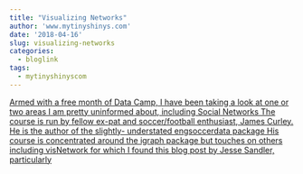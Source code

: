 ```yaml
---
title: "Visualizing Networks"
author: 'www.mytinyshinys.com'
date: '2018-04-16'
slug: visualizing-networks
categories:
  - bloglink
tags:
  - mytinyshinyscom
---
```


[Armed with a free month of Data Camp, I have been taking a look at one or two areas I am pretty uninformed about, including Social Networks The course is run by fellow ex-pat and soccer/football enthusiast, James Curley. He is the author of the slightly- understated engsoccerdata package His course is concentrated around the igraph package but touches on others including visNetwork for which I found this blog post by Jesse Sandler, particularly<i class="fas fa-external-link-alt"></i>](https://www.mytinyshinys.com/2018/04/16/visualizing-networks/)

